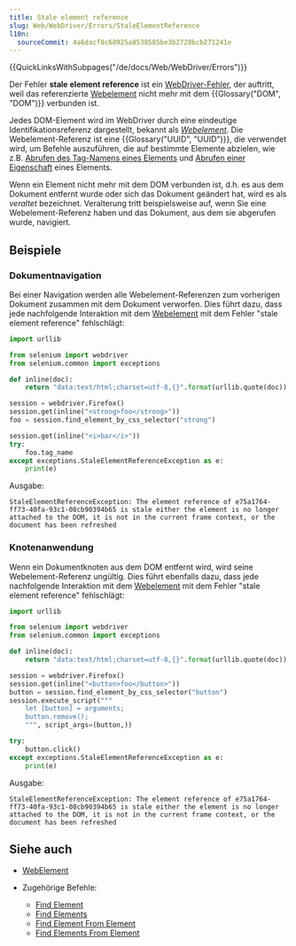 ```yaml
---
title: Stale element reference
slug: Web/WebDriver/Errors/StaleElementReference
l10n:
  sourceCommit: 4a6dacf8c68925a8538585be3b2728bcb271241e
---
```


{{QuickLinksWithSubpages("/de/docs/Web/WebDriver/Errors")}}

Der Fehler **stale element reference** ist ein [WebDriver-Fehler](/de/docs/Web/WebDriver/Errors), der auftritt, weil das referenzierte [Webelement](/de/docs/Web/WebDriver/WebElement) nicht mehr mit dem {{Glossary("DOM", "DOM")}} verbunden ist.

Jedes DOM-Element wird im WebDriver durch eine eindeutige Identifikationsreferenz dargestellt, bekannt als _[Webelement](/de/docs/Web/WebDriver/WebElement)_. Die Webelement-Referenz ist eine {{Glossary("UUID", "UUID")}}, die verwendet wird, um Befehle auszuführen, die auf bestimmte Elemente abzielen, wie z.B. [Abrufen des Tag-Namens eines Elements](/de/docs/Web/WebDriver/Commands/GetElementTagName) und [Abrufen einer Eigenschaft](/de/docs/Web/WebDriver/Commands/GetElementProperty) eines Elements.

Wenn ein Element nicht mehr mit dem DOM verbunden ist, d.h. es aus dem Dokument entfernt wurde oder sich das Dokument geändert hat, wird es als _veraltet_ bezeichnet. Veralterung tritt beispielsweise auf, wenn Sie eine Webelement-Referenz haben und das Dokument, aus dem sie abgerufen wurde, navigiert.

## Beispiele

### Dokumentnavigation

Bei einer Navigation werden alle Webelement-Referenzen zum vorherigen Dokument zusammen mit dem Dokument verworfen. Dies führt dazu, dass jede nachfolgende Interaktion mit dem [Webelement](/de/docs/Web/WebDriver/WebElement) mit dem Fehler "stale element reference" fehlschlägt:

```python
import urllib

from selenium import webdriver
from selenium.common import exceptions

def inline(doc):
    return "data:text/html;charset=utf-8,{}".format(urllib.quote(doc))

session = webdriver.Firefox()
session.get(inline("<strong>foo</strong>"))
foo = session.find_element_by_css_selector("strong")

session.get(inline("<i>bar</i>"))
try:
    foo.tag_name
except exceptions.StaleElementReferenceException as e:
    print(e)
```

Ausgabe:

```plain
StaleElementReferenceException: The element reference of e75a1764-ff73-40fa-93c1-08cb90394b65 is stale either the element is no longer attached to the DOM, it is not in the current frame context, or the document has been refreshed
```

### Knotenanwendung

Wenn ein Dokumentknoten aus dem DOM entfernt wird, wird seine Webelement-Referenz ungültig. Dies führt ebenfalls dazu, dass jede nachfolgende Interaktion mit dem [Webelement](/de/docs/Web/WebDriver/WebElement) mit dem Fehler "stale element reference" fehlschlägt:

```python
import urllib

from selenium import webdriver
from selenium.common import exceptions

def inline(doc):
    return "data:text/html;charset=utf-8,{}".format(urllib.quote(doc))

session = webdriver.Firefox()
session.get(inline("<button>foo</button>"))
button = session.find_element_by_css_selector("button")
session.execute_script("""
    let [button] = arguments;
    button.remove();
    """, script_args=(button,))

try:
    button.click()
except exceptions.StaleElementReferenceException as e:
    print(e)
```

Ausgabe:

```plain
StaleElementReferenceException: The element reference of e75a1764-ff73-40fa-93c1-08cb90394b65 is stale either the element is no longer attached to the DOM, it is not in the current frame context, or the document has been refreshed
```

## Siehe auch

- [WebElement](/de/docs/Web/WebDriver/WebElement)
- Zugehörige Befehle:

  - [Find Element](/de/docs/Web/WebDriver/Commands/FindElement)
  - [Find Elements](/de/docs/Web/WebDriver/Commands/FindElements)
  - [Find Element From Element](/de/docs/Web/WebDriver/Commands/FindElementFromElement)
  - [Find Elements From Element](/de/docs/Web/WebDriver/Commands/FindElementsFromElement)
